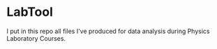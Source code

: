 # LabTool
I put in this repo all files I've produced for data analysis during
Physics Laboratory Courses.
